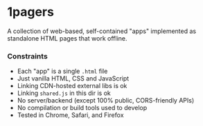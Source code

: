 # 1pagers

A collection of web-based, self-contained "apps" implemented as standalone HTML pages that work offline.

### Constraints

- Each "app" is a single `.html` file
- Just vanilla HTML, CSS and JavaScript
- Linking CDN-hosted external libs is ok
- Linking `shared.js` in this dir is ok
- No server/backend (except 100% public, CORS-friendly APIs)
- No compilation or build tools used to develop
- Tested in Chrome, Safari, and Firefox
